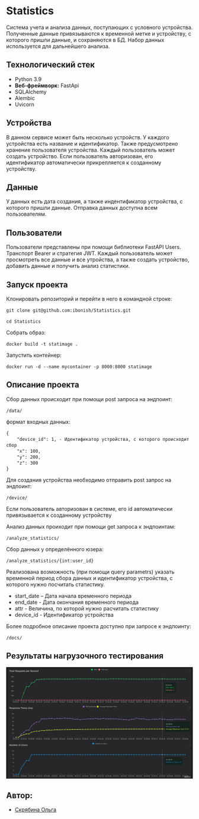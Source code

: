 # Statistics

Cистема учета и анализа данных, поступающих с условного устройства. Полученные данные привязываются к временной метке и устройству, с которого пришли данные, и сохраняются в БД. Набор данных используется для дальнейшего анализа.

## Технологический стек

- Python 3.9
- **Веб-фреймворк:** FastApi
- SQLAlchemy
- Alembic
- Uvicorn

## Устройства 
В данном сервисе может быть несколько устройств. У каждого устройства есть название и идентификатор. Также предусмотрено хранение пользователя устройства. Каждый пользователь может создать устройство. Если пользователь авторизован, его идентификатор автоматически прикрепляется к созданному устройству.

## Данные 

У данных есть дата создания, а также индентификатор устройства, с которого пришли данные. Отправка данных доступна всем пользователям.

## Пользователи

Пользователи представлены при помощи библиотеки FastAPI Users. Транспорт Bearer и стратегия JWT.
Каждый пользователь может просмотреть все данные и все утройства, а также создать устройство, добавить данные и получить анализ статистики.

## Запуск проекта

Клонировать репозиторий и перейти в него в командной строке:

```
git clone git@github.com:ibonish/Statistics.git
```

```
cd Statistics
```

Собрать образ:

```
docker build -t statimage .
```

Запустить контейнер:

```
docker run -d --name mycontainer -p 8000:8000 statimage
```

## Описание проекта

Сбор данных происходит при помощи post запроса на эндпоинт:

```
/data/
```

формат входных данных:

```
{
    "device_id": 1, - Идентификатор устройства, c которого происходит сбор
    "x": 100,
    "y": 200,
    "z": 300
}
```

Для создания устройства необходимо отправить post запрос на эндпоинт:

```
/device/
```

Если пользователь авторизован в системе, его id автоматически привязывается к созданному устройству


Анализ данных проиходит при помощи get запроса к эндпоинтам:

```
/analyze_statistics/
```

Сбор данных у определённого юзера:

```
/analyze_statistics/{int:user_id}
```

Реализована возможность (при помощи query parametrs) указать временной период сбора данных и идентификатор устройства, с которого нужно посчитать статистику.

* start_date – Дата начала временного периода
* end_date - Дата окончания временного периода
* attr - Величина, по которой нужно расчитать статистику
* device_id - Идентификатор устройства

Более подробное описание проекта доступно при запросе к эндпоинту:

```
/docs/
```

## Результаты нагрузочного тестирования

![Результаты нагрузочного тестирования](/images/test.jpg)

## Автор:

- [Скрябина Ольга](https://github.com/ibonish)
